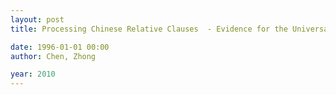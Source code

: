 ```yaml
---
layout: post
title: Processing Chinese Relative Clauses  - Evidence for the Universal Subject Preference Kuei-Lan Kuo

date: 1996-01-01 00:00
author: Chen, Zhong

year: 2010
---
```



